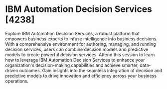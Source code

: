# IBM Automation Decision Services [4238]

Explore IBM Automation Decision Services, a robust platform that empowers business experts to infuse intelligence into business decisions. With a comprehensive environment for authoring, managing, and running decision services, users can combine decision models and predictive models to create powerful decision services. Attend this session to learn how to leverage IBM Automation Decision Services to enhance your organization's decision-making capabilities and achieve smarter, data-driven outcomes. Gain insights into the seamless integration of decision and predictive models to drive innovation and efficiency across your business operations.
